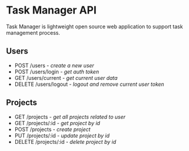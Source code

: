 # Task Manager API
Task Manager is lightweight open source web application to support task management process.
## Users
- POST /users - *create a new user*
- POST /users/login - *get auth token*
- GET /users/current - *get current user data*
- DELETE /users/logout - *logout and remove current user token*
## Projects
- GET /projects - *get all projects related to user*
- GET /projects/:id - *get project by id*
- POST /projects - *create project*
- PUT /projects/:id - *update project by id*
- DELETE /projects/:id - *delete project by id*
